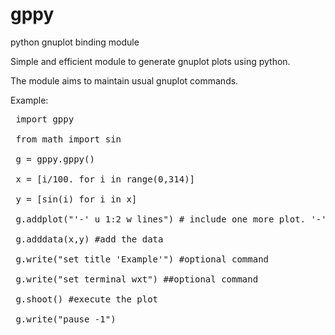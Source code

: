 # gppy
python gnuplot binding module

Simple and efficient module to generate gnuplot plots using python.

The module aims to maintain usual gnuplot commands.

Example:

<pre>
 import gppy<br>
 from math import sin<br>
 g = gppy.gppy()<br>
 x = [i/100. for i in range(0,314)]<br>
 y = [sin(i) for i in x]<br>
 g.addplot("'-' u 1:2 w lines") # include one more plot. '-' is needed if using addplot and adddata<br>
 g.adddata(x,y) #add the data<br>
 g.write("set title 'Example'") #optional command<br>
 g.write("set terminal wxt") ##optional command<br>
 g.shoot() #execute the plot<br>
 g.write("pause -1")<br>
 </pre>

